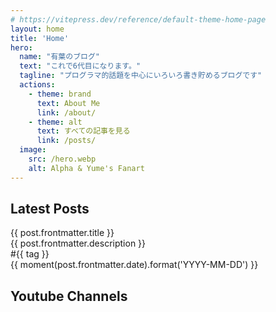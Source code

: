 ```yaml
---
# https://vitepress.dev/reference/default-theme-home-page
layout: home
title: 'Home'
hero:
  name: "有葉のブログ"
  text: "これで6代目になります。"
  tagline: "プログラマ的話題を中心にいろいろ書き貯めるブログです"
  actions:
    - theme: brand
      text: About Me
      link: /about/
    - theme: alt
      text: すべての記事を見る
      link: /posts/
  image:
    src: /hero.webp
    alt: Alpha & Yume's Fanart
---
```


<script lang="ts" setup>
import { data as posts } from "./.vitepress/posts.data"
import HomeChannel from ".vitepress/components/HomeChannel.vue"
import moment from 'moment';
let latestPosts = posts.slice(0, 8)
</script>

<div class=" vp-home">

## Latest Posts


<div class="flex flex-wrap gap-4 flex-row justify-center">
  <a v-for="post of latestPosts" :href="post.url" class="relative w-80 h-48 overflow-hidden">
    <img v-if="post.frontmatter.headerimage" :src="post.frontmatter.headerimage" class="img-overlay">
    <div class="absolute top-0 left-0 h-full w-full dark:text-white text-black px-4 py-2 flex flex-col gap-1 justify-center opacity-100">
      <div class="font-bold text-xl  text-center text-ellipsis line-clamp-2">{{ post.frontmatter.title }}</div>
      <div class="font-medium text-left text-ellipsis line-clamp-2">{{ post.frontmatter.description }}</div>
      <div class="font-normal text-left line-clamp-1">
        <span v-for="tag in post.frontmatter.tags"> #{{ tag }} </span>
      </div>
      <div class="font-normal text-right line-clamp-1">{{ moment(post.frontmatter.date).format('YYYY-MM-DD') }}</div>
    </div>
  </a>
</div>

<div class="h-8"></div>

## Youtube Channels

<div class="flex flex-wrap flex-row justify-center lg:border-x border-main gap-y-4">
  <HomeChannel name="VTuber Channel" description="秋神バーチャルYoutuber「柏寧有葉」として活動中
  不定期に夜10時からゲーム・雑談・コーディングなど" path="/" src="/me.png" handle="@hakutei_alpha" class="whitespace-pre-line"/>
  <HomeChannel name="Music Channel" description="音楽チャンネルとして自作曲やリミックスを投稿中
  Skebでの依頼も募集中" path="/m" src="/music_icon.png" handle="@alphaRomeo323_Music" class="lg:border-l whitespace-pre-line" />
  <HomeChannel name="Yukkuri Channel" description="「回廊結晶チャンネル」としてゆっくり・ボイロ動画を投稿中
  VALORANT、Terraria、Minecraftなど。投稿頻度激遅" path="/y" src="/yukkuri_icon.png" handle="@TokyoAlpha_C3" class="2xl:border-l whitespace-pre-line"/>
</div>

</div>
